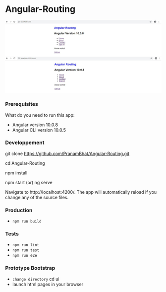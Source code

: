 # Angular-Routing


<img src="/screenshots/Angular-Routing-Homepage.JPG" />



<img src="/screenshots/Angular-Routing-About.JPG" />



### Prerequisites
What do you need to run this app:
* Angular version 10.0.8
* Angular CLI version 10.0.5


### Developpement

git clone https://github.com/PranamBhat/Angular-Routing.git

cd Angular-Routing

npm install

npm start (or) ng serve

Navigate to http://localhost:4200/. The app will automatically reload if you change any of the source files.

### Production 
* `npm run build`

### Tests
* `npm run lint`
* `npm run test`
* `npm run e2e`

### Prototype Bootstrap
* `change directory` cd ui
* launch html pages in your browser
